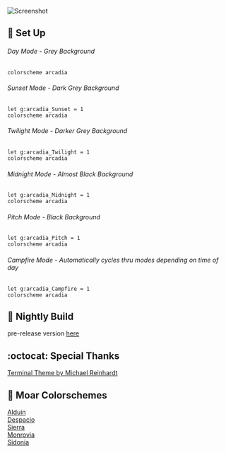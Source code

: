 ![Screenshot](https://user-images.githubusercontent.com/11221489/27060230-40653ab6-4f90-11e7-808c-01c80591e9ea.png)

:space_invader: Set Up
------

###### Day Mode - Grey Background
```VimL
colorscheme arcadia 
```

###### Sunset Mode - Dark Grey Background
```VimL
let g:arcadia_Sunset = 1
colorscheme arcadia 
```

###### Twilight Mode - Darker Grey Background
```VimL
let g:arcadia_Twilight = 1
colorscheme arcadia 
```

###### Midnight Mode - Almost Black Background
```VimL
let g:arcadia_Midnight = 1
colorscheme arcadia 
```

###### Pitch Mode - Black Background
```VimL
let g:arcadia_Pitch = 1
colorscheme arcadia 
```

######  Campfire Mode - Automatically cycles thru modes depending on time of day
```VimL
let g:arcadia_Campfire = 1
colorscheme arcadia 
```

:crescent_moon: Nightly Build
----------------------------
pre-release version [here](https://github.com/AlessandroYorba/Arcadia/tree/nightly)

:octocat: Special Thanks
-----------------
[Terminal Theme by Michael Reinhardt](https://github.com/mreinhardt)<br>

:octopus: Moar Colorschemes
-------
[Alduin](https://github.com/AlessandroYorba/Alduin)<br>
[Despacio](https://github.com/AlessandroYorba/Despacio)<br>
[Sierra](https://github.com/AlessandroYorba/Sierra)<br>
[Monrovia](https://github.com/AlessandroYorba/Monrovia)<br>
[Sidonia](https://github.com/AlessandroYorba/Sidonia)
